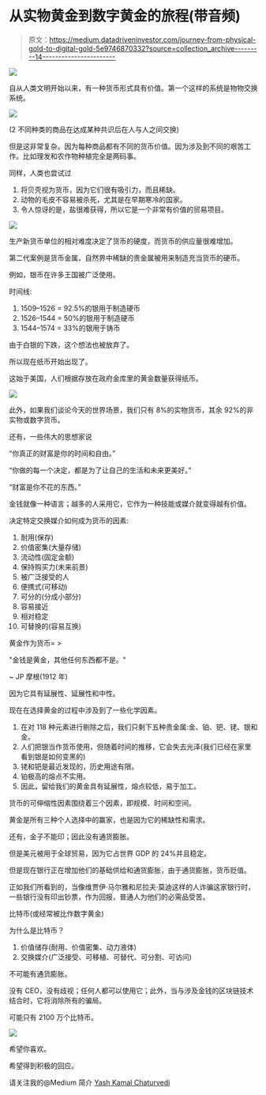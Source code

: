 # 从实物黄金到数字黄金的旅程(带音频)

> 原文：<https://medium.datadriveninvestor.com/journey-from-physical-gold-to-digital-gold-5e9746870332?source=collection_archive---------14----------------------->

![](img/1c9b7ed2f4085d5d411f73a40c84c38f.png)

自从人类文明开始以来，有一种货币形式具有价值。第一个这样的系统是物物交换系统。

![](img/6c92f904e9f3d21248a24ced64b0cd74.png)

(2 不同种类的商品在达成某种共识后在人与人之间交换)

但是这非常复杂。因为每种商品都有不同的货币价值。因为涉及到不同的艰苦工作。比如理发和农作物种植完全是两码事。

同样，人类也尝试过

1.  将贝壳视为货币，因为它们很有吸引力，而且稀缺。
2.  动物的毛皮不容易被杀死，尤其是在早期寒冷的国家。
3.  令人惊讶的是，盐很难获得，所以它是一个非常有价值的贸易项目。

![](img/fde94b69d94dcc4cdb9d8dc720f948d4.png)

生产新货币单位的相对难度决定了货币的硬度，而货币的供应量很难增加。

第二代案例是货币金属，自然界中稀缺的贵金属被用来制造充当货币的硬币。

例如，银币在许多王国被广泛使用。

时间线:

1.  1509–1526 = 92.5%的银用于制造硬币
2.  1526–1544 = 50%的银用于制造硬币
3.  1544–1574 = 33%的银用于铸币

由于白银的下跌，这个想法也被放弃了。

所以现在纸币开始出现了。

这始于美国，人们根据存放在政府金库里的黄金数量获得纸币。

![](img/4bb0cc0ca6a0263ec17c86bd3218cbd3.png)

此外，如果我们谈论今天的世界场景，我们只有 8%的实物货币，其余 92%的非实物或数字货币。

还有，一些伟大的思想家说

“你真正的财富是你的时间和自由。”

“你做的每一个决定，都是为了让自己的生活和未来更美好。”

“财富是你不花的东西。”

金钱就像一种语言；越多的人采用它，它作为一种技能或媒介就变得越有价值。

决定特定交换媒介如何成为货币的因素:

1.  耐用(保存)
2.  价值密集(大量存储)
3.  流动性(固定金额)
4.  保持购买力(未来前景)
5.  被广泛接受的人
6.  便携式(可移动)
7.  可分的(分成小部分)
8.  容易接近
9.  相对稳定
10.  可替换的(容易互换)

黄金作为货币= >

"金钱是黄金，其他任何东西都不是。"

~ JP 摩根(1912 年)

因为它具有延展性、延展性和中性。

现在在选择黄金的过程中涉及到了一些化学因素。

1.  在对 118 种元素进行剔除之后，我们只剩下五种贵金属:金、铂、钯、铑、银和金。
2.  人们把银当作货币使用，但随着时间的推移，它会失去光泽(我们已经在家里看到银是如何变黑的)
3.  铑和钯是最近发现的，历史用途有限。
4.  铂极高的熔点不实用。
5.  因此，留给我们的黄金具有延展性，熔点较低，易于加工。

货币的可伸缩性因素围绕着三个因素，即规模、时间和空间。

黄金是所有三种个人选择中的赢家，也是因为它的稀缺性和需求。

还有，金子不能印；因此没有通货膨胀。

但是美元被用于全球贸易，因为它占世界 GDP 的 24%并且稳定。

但是现在银行正在增加他们的基础供给和通货膨胀，由于通货膨胀，货币贬值。

正如我们所看到的，当像维贾伊·马尔雅和尼拉夫·莫迪这样的人诈骗这家银行时，一些银行没有印出钞票，作为回报，普通人为他们的必需品受苦。

比特币(或经常被比作数字黄金)

为什么是比特币？

1.  价值储存(耐用、价值密集、动力液体)
2.  交换媒介(广泛接受、可移植、可替代、可分割、可访问)

不可能有通货膨胀。

没有 CEO，没有歧视；任何人都可以使用它；此外，当与涉及金钱的区块链技术结合时，它将消除所有的骗局。

可能只有 2100 万个比特币。

![](img/f5e7464a95667a06d204de930e4b5211.png)

希望你喜欢。

希望得到积极的回应。

请关注我的@Medium 简介 [Yash Kamal Chaturvedi](https://yashkamalchaturvedi.medium.com/)